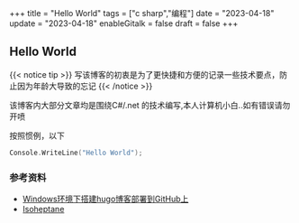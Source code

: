 +++
title = "Hello World"
tags = ["c sharp","编程"]
date = "2023-04-18"
update = "2023-04-18"
enableGitalk = false
draft = false
+++

## Hello World

{{< notice tip >}}
写该博客的初衷是为了更快捷和方便的记录一些技术要点，防止因为年龄大导致的忘记
{{< /notice >}}


该博客内大部分文章均是围绕C#/.net 的技术编写,本人计算机小白..如有错误请勿开喷

按照惯例，以下

```c sharp
Console.WriteLine("Hello World");
```

### 参考资料
- [Windows环境下搭建hugo博客部署到GitHub上](https://cloud.tencent.com/developer/article/1834162)
- [Isoheptane](https://github.com/Isoheptane/isoheptane.github.io)